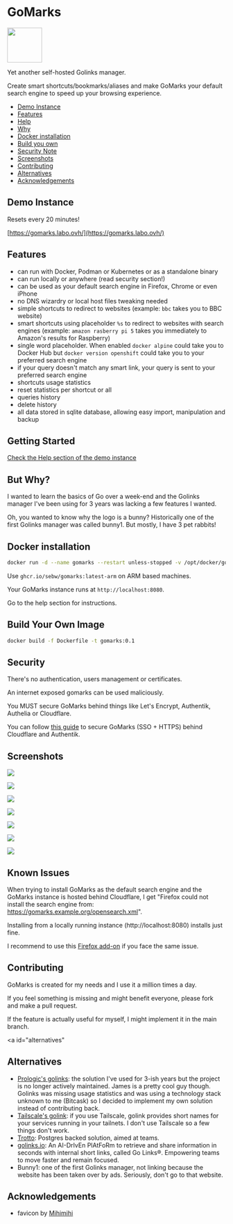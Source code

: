# GoMarks

<img src="https://raw.githubusercontent.com/sebw/gomarks/refs/heads/main/static/favicon.png" height=80>

Yet another self-hosted Golinks manager.

Create smart shortcuts/bookmarks/aliases and make GoMarks your default search engine to speed up your browsing experience.

 - [Demo Instance](#demo)
 - [Features](#features)
 - [Help](#help)
 - [Why](#why)
 - [Docker installation](#install)
 - [Build you own](#build)
 - [Security Note](#security)
 - [Screenshots](#screenshots)
 - [Contributing](#contributing)
 - [Alternatives](#alternatives)
 - [Acknowledgements](#ack)

<a id="demo"></a>
## Demo Instance 

Resets every 20 minutes!

[https://gomarks.labo.ovh/](https://gomarks.labo.ovh/)

<a id="features"></a>
## Features

- can run with Docker, Podman or Kubernetes or as a standalone binary
- can run locally or anywhere (read security section!)
- can be used as your default search engine in Firefox, Chrome or even iPhone
- no DNS wizardry or local host files tweaking needed
- simple shortcuts to redirect to websites (example: <code>bbc</code> takes you to BBC website)
- smart shortcuts using placeholder <code>%s</code> to redirect to websites with search engines (example: <code>amazon rasberry pi 5</code> takes you immediately to Amazon's results for Raspberry)
- single word placeholder. When enabled `docker alpine` could take you to Docker Hub but `docker version openshift` could take you to your preferred search engine
- if your query doesn't match any smart link, your query is sent to your preferred search engine
- shortcuts usage statistics
- reset statistics per shortcut or all
- queries history
- delete history
- all data stored in sqlite database, allowing easy import, manipulation and backup

<a id="help"></a>
## Getting Started

[Check the Help section of the demo instance](https://gomarks.labo.ovh/help/)

<a id="why"></a>
## But Why?

I wanted to learn the basics of Go over a week-end and the Golinks manager I've been using for 3 years was lacking a few features I wanted.

Oh, you wanted to know why the logo is a bunny? Historically one of the first Golinks manager was called bunny1. But mostly, I have 3 pet rabbits!

<a id="install"></a>
## Docker installation 

```bash
docker run -d --name gomarks --restart unless-stopped -v /opt/docker/gomarks:/data -p 8080:8080 ghcr.io/sebw/gomarks:latest
```

Use `ghcr.io/sebw/gomarks:latest-arm` on ARM based machines.

Your GoMarks instance runs at `http://localhost:8080`.

Go to the help section for instructions.

<a id="build"></a>
## Build Your Own Image

```bash
docker build -f Dockerfile -t gomarks:0.1
```

<a id="security"></a>
## Security

There's no authentication, users management or certificates. 

An internet exposed gomarks can be used maliciously.

You MUST secure GoMarks behind things like Let's Encrypt, Authentik, Authelia or Cloudflare.

You can follow [this guide](https://blog.wains.be/2023/2023-01-07-cloudflare-zero-trust-authentik/) to secure GoMarks (SSO + HTTPS) behind Cloudflare and Authentik.

<a id="screenshots"></a>
## Screenshots

![](https://raw.githubusercontent.com/sebw/gomarks/refs/heads/main/screenshots/index.png)

![](https://raw.githubusercontent.com/sebw/gomarks/refs/heads/main/screenshots/edit.png)

![](https://raw.githubusercontent.com/sebw/gomarks/refs/heads/main/screenshots/fallback.png)

![](https://raw.githubusercontent.com/sebw/gomarks/refs/heads/main/static/help/chrome_step1.png)

![](https://raw.githubusercontent.com/sebw/gomarks/refs/heads/main/static/help/firefox_step1.png)

![](https://raw.githubusercontent.com/sebw/gomarks/refs/heads/main/static/help/iphone_step1.jpg)

![](https://raw.githubusercontent.com/sebw/gomarks/refs/heads/main/static/help/iphone_step2.jpg)

<a id="issues"></a>
## Known Issues

When trying to install GoMarks as the default search engine and the GoMarks instance is hosted behind Cloudflare, I get "Firefox could not install the search engine from: https://gomarks.example.org/opensearch.xml".

Installing from a locally running instance (http://localhost:8080) installs just fine.

I recommend to use this [Firefox add-on](https://addons.mozilla.org/en-GB/firefox/addon/add-custom-search-engine/) if you face the same issue.

<a id="contribute"></a>
## Contributing

GoMarks is created for my needs and I use it a million times a day.

If you feel something is missing and might benefit everyone, please fork and make a pull request. 

If the feature is actually useful for myself, I might implement it in the main branch.

<a id="alternatives"</a>
## Alternatives

- [Prologic's golinks](https://git.mills.io/prologic/golinks): the solution I've used for 3-ish years but the project is no longer actively maintained. James is a pretty cool guy though. Golinks was missing usage statistics and was using a technology stack unknown to me (Bitcask) so I decided to implement my own solution instead of contributing back.
- [Tailscale's golink](https://github.com/tailscale/golink): if you use Tailscale, golink provides short names for your services running in your tailnets. I don't use Tailscale so a few things don't work.
- [Trotto](https://github.com/trotto/go-links): Postgres backed solution, aimed at teams.
- [golinks.io](https://github.com/GoLinks/golinks): An AI-DrIvEn PlAtFoRm to retrieve and share information in seconds with internal short links, called Go Links®. Empowering teams to move faster and remain focused.
- Bunny1: one of the first Golinks manager, not linking because the website has been taken over by ads. Seriously, don't go to that website.

<a id="ack"></a>
## Acknowledgements

- favicon by [Mihimihi](https://www.flaticon.com/free-icon/rabbit_7441511)
